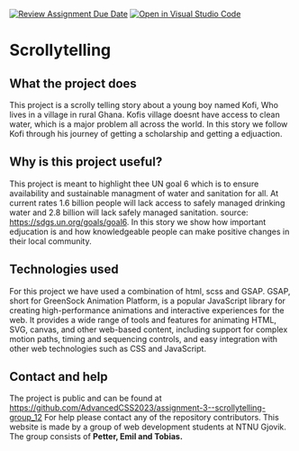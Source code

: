 [![Review Assignment Due Date](https://classroom.github.com/assets/deadline-readme-button-24ddc0f5d75046c5622901739e7c5dd533143b0c8e959d652212380cedb1ea36.svg)](https://classroom.github.com/a/E1TYCvbT)
[![Open in Visual Studio Code](https://classroom.github.com/assets/open-in-vscode-718a45dd9cf7e7f842a935f5ebbe5719a5e09af4491e668f4dbf3b35d5cca122.svg)](https://classroom.github.com/online_ide?assignment_repo_id=10971776&assignment_repo_type=AssignmentRepo)
# Scrollytelling
## What the project does
This project is a scrolly telling story about a young boy named Kofi, Who lives in a village in rural Ghana. Kofis village doesnt have access to clean water, which is a major problem all across the world. In this story we follow Kofi through his journey of getting a scholarship and getting a edjuaction. 

## Why is this project useful?
This project is meant to highlight thee UN goal 6 which is to ensure availability and sustainable managment of water and sanitation for all. At current rates 1.6 billion people will lack access to safely managed drinking water and 2.8 billion will lack safely managed sanitation. source: https://sdgs.un.org/goals/goal6. In this story we show how important edjucation is and how knowledgeable people can make positive changes in their local community. 

## Technologies used
For this project we have used a combination of html, scss and GSAP. GSAP, short for GreenSock Animation Platform, is a popular JavaScript library for creating high-performance animations and interactive experiences for the web. It provides a wide range of tools and features for animating HTML, SVG, canvas, and other web-based content, including support for complex motion paths, timing and sequencing controls, and easy integration with other web technologies such as CSS and JavaScript.
 
## Contact and help
The project is public and can be found at https://github.com/AdvancedCSS2023/assignment-3--scrollytelling-group_12 For help please contact any of the repository contributors. This website is made by a group of web development students at NTNU Gjovik. The group consists of **Petter, Emil and Tobias.** 
